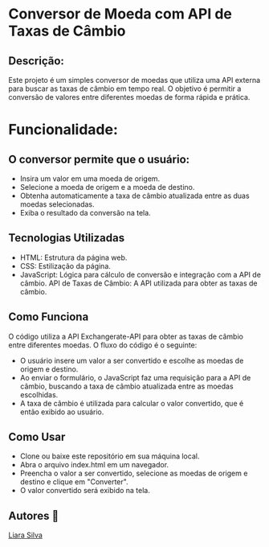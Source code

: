 # Conversor de Moeda com API de Taxas de Câmbio

## Descrição:

Este projeto é um simples conversor de moedas que utiliza uma API externa para buscar as taxas de câmbio em tempo real. O objetivo é permitir a conversão de valores entre diferentes moedas de forma rápida e prática.

# Funcionalidade:

## O conversor permite que o usuário:

* Insira um valor em uma moeda de origem.
* Selecione a moeda de origem e a moeda de destino.
* Obtenha automaticamente a taxa de câmbio atualizada entre as duas moedas selecionadas.
* Exiba o resultado da conversão na tela.

## Tecnologias Utilizadas
* HTML: Estrutura da página web.
* CSS: Estilização da página.
* JavaScript: Lógica para cálculo de conversão e integração com a API de câmbio.
API de Taxas de Câmbio: A API utilizada para obter as taxas de câmbio.

## Como Funciona
O código utiliza a API Exchangerate-API para obter as taxas de câmbio entre diferentes moedas. O fluxo do código é o seguinte:

* O usuário insere um valor a ser convertido e escolhe as moedas de origem e destino.
* Ao enviar o formulário, o JavaScript faz uma requisição para a API de câmbio, buscando a taxa de câmbio atualizada entre as moedas escolhidas.
* A taxa de câmbio é utilizada para calcular o valor convertido, que é então exibido ao usuário.

## Como Usar
* Clone ou baixe este repositório em sua máquina local.
* Abra o arquivo index.html em um navegador.
* Preencha o valor a ser convertido, selecione as moedas de origem e destino e clique em "Converter".
* O valor convertido será exibido na tela.

## Autores 📍
[Liara Silva](https://github.com/LiaraSilva?tab=repositories)
